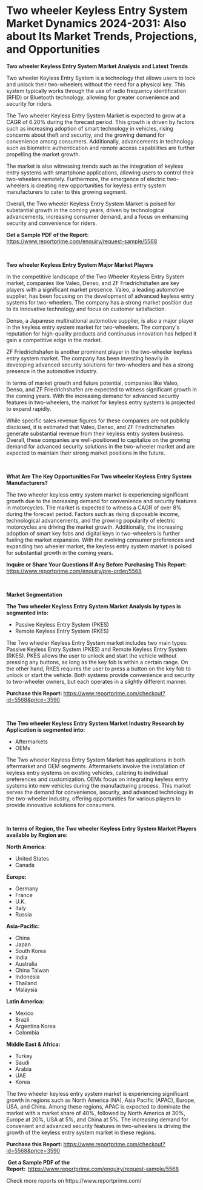 <p><h1>Two wheeler Keyless Entry System Market Dynamics 2024-2031: Also about Its Market Trends, Projections, and Opportunities</h1></p><p><strong>Two wheeler Keyless Entry System Market Analysis and Latest Trends</strong></p>
<p><p>Two wheeler Keyless Entry System is a technology that allows users to lock and unlock their two-wheelers without the need for a physical key. This system typically works through the use of radio frequency identification (RFID) or Bluetooth technology, allowing for greater convenience and security for riders.</p><p>The Two wheeler Keyless Entry System Market is expected to grow at a CAGR of 6.20% during the forecast period. This growth is driven by factors such as increasing adoption of smart technology in vehicles, rising concerns about theft and security, and the growing demand for convenience among consumers. Additionally, advancements in technology such as biometric authentication and remote access capabilities are further propelling the market growth.</p><p>The market is also witnessing trends such as the integration of keyless entry systems with smartphone applications, allowing users to control their two-wheelers remotely. Furthermore, the emergence of electric two-wheelers is creating new opportunities for keyless entry system manufacturers to cater to this growing segment.</p><p>Overall, the Two wheeler Keyless Entry System Market is poised for substantial growth in the coming years, driven by technological advancements, increasing consumer demand, and a focus on enhancing security and convenience for riders.</p></p>
<p><strong>Get a Sample PDF of the Report:&nbsp;</strong> <a href="https://www.reportprime.com/enquiry/request-sample/5568">https://www.reportprime.com/enquiry/request-sample/5568</a></p>
<p>&nbsp;</p>
<p><strong>Two wheeler Keyless Entry System Major Market Players</strong></p>
<p><p>In the competitive landscape of the Two Wheeler Keyless Entry System market, companies like Valeo, Denso, and ZF Friedrichshafen are key players with a significant market presence. Valeo, a leading automotive supplier, has been focusing on the development of advanced keyless entry systems for two-wheelers. The company has a strong market position due to its innovative technology and focus on customer satisfaction.</p><p>Denso, a Japanese multinational automotive supplier, is also a major player in the keyless entry system market for two-wheelers. The company's reputation for high-quality products and continuous innovation has helped it gain a competitive edge in the market.</p><p>ZF Friedrichshafen is another prominent player in the two-wheeler keyless entry system market. The company has been investing heavily in developing advanced security solutions for two-wheelers and has a strong presence in the automotive industry.</p><p>In terms of market growth and future potential, companies like Valeo, Denso, and ZF Friedrichshafen are expected to witness significant growth in the coming years. With the increasing demand for advanced security features in two-wheelers, the market for keyless entry systems is projected to expand rapidly.</p><p>While specific sales revenue figures for these companies are not publicly disclosed, it is estimated that Valeo, Denso, and ZF Friedrichshafen generate substantial revenue from their keyless entry system business. Overall, these companies are well-positioned to capitalize on the growing demand for advanced security solutions in the two-wheeler market and are expected to maintain their strong market positions in the future.</p></p>
<p>&nbsp;</p>
<p><strong>What Are The Key Opportunities For Two wheeler Keyless Entry System Manufacturers?</strong></p>
<p><p>The two wheeler keyless entry system market is experiencing significant growth due to the increasing demand for convenience and security features in motorcycles. The market is expected to witness a CAGR of over 8% during the forecast period. Factors such as rising disposable income, technological advancements, and the growing popularity of electric motorcycles are driving the market growth. Additionally, the increasing adoption of smart key fobs and digital keys in two-wheelers is further fueling the market expansion. With the evolving consumer preferences and expanding two wheeler market, the keyless entry system market is poised for substantial growth in the coming years.</p></p>
<p><strong>Inquire or Share Your Questions If Any Before Purchasing This Report:</strong> <a href="https://www.reportprime.com/enquiry/pre-order/5568">https://www.reportprime.com/enquiry/pre-order/5568</a></p>
<p>&nbsp;</p>
<p><strong>Market Segmentation</strong></p>
<p><strong>The Two wheeler Keyless Entry System Market Analysis by types is segmented into:</strong></p>
<p><ul><li>Passive Keyless Entry System (PKES)</li><li>Remote Keyless Entry System (RKES)</li></ul></p>
<p><p>The Two wheeler Keyless Entry System market includes two main types: Passive Keyless Entry System (PKES) and Remote Keyless Entry System (RKES). PKES allows the user to unlock and start the vehicle without pressing any buttons, as long as the key fob is within a certain range. On the other hand, RKES requires the user to press a button on the key fob to unlock or start the vehicle. Both systems provide convenience and security to two-wheeler owners, but each operates in a slightly different manner.</p></p>
<p><strong>Purchase this Report:&nbsp;</strong><a href="https://www.reportprime.com/checkout?id=5568&price=3590">https://www.reportprime.com/checkout?id=5568&price=3590</a></p>
<p>&nbsp;</p>
<p><strong>The Two wheeler Keyless Entry System Market Industry Research by Application is segmented into:</strong></p>
<p><ul><li>Aftermarkets</li><li>OEMs</li></ul></p>
<p><p>The Two wheeler Keyless Entry System Market has applications in both aftermarket and OEM segments. Aftermarkets involve the installation of keyless entry systems on existing vehicles, catering to individual preferences and customization. OEMs focus on integrating keyless entry systems into new vehicles during the manufacturing process. This market serves the demand for convenience, security, and advanced technology in the two-wheeler industry, offering opportunities for various players to provide innovative solutions for consumers.</p></p>
<p>&nbsp;</p>
<p><strong>In terms of Region, the Two wheeler Keyless Entry System Market Players available by Region are:</strong></p>
<p>
    <p> <strong> North America: </strong>
        <ul>
            <li>United States</li>
            <li>Canada</li>
        </ul>
        </p> 
    <p> <strong> Europe: </strong>
        <ul>
            <li>Germany</li>
            <li>France</li>
            <li>U.K.</li>
            <li>Italy</li>
            <li>Russia</li>
        </ul>
        </p> 
    <p> <strong> Asia-Pacific: </strong>
        <ul>
            <li>China</li>
            <li>Japan</li>
            <li>South Korea</li>
            <li>India</li>
            <li>Australia</li>
            <li>China Taiwan</li>
            <li>Indonesia</li>
            <li>Thailand</li>
            <li>Malaysia</li>
        </ul>
        </p> 
    <p> <strong> Latin America: </strong>
        <ul>
            <li>Mexico</li>
            <li>Brazil</li>
            <li>Argentina Korea</li>
            <li>Colombia</li>
        </ul>
        </p> 
    <p> <strong> Middle East & Africa: </strong>
        <ul>
            <li>Turkey</li>
            <li>Saudi</li>
            <li>Arabia</li>
            <li>UAE</li>
            <li>Korea</li>
        </ul>
    </p>
    </p>
<p><p>The two wheeler keyless entry system market is experiencing significant growth in regions such as North America (NA), Asia Pacific (APAC), Europe, USA, and China. Among these regions, APAC is expected to dominate the market with a market share of 40%, followed by North America at 30%, Europe at 20%, USA at 5%, and China at 5%. The increasing demand for convenient and advanced security features in two-wheelers is driving the growth of the keyless entry system market in these regions.</p></p>
<p><strong>Purchase this Report: </strong><a href="https://www.reportprime.com/checkout?id=5568&price=3590">https://www.reportprime.com/checkout?id=5568&price=3590</a></p>
<p>&nbsp;<strong>Get a Sample PDF of the Report:&nbsp;&nbsp;</strong><a href="https://www.reportprime.com/enquiry/request-sample/5568">https://www.reportprime.com/enquiry/request-sample/5568</a></p>
<p><strong></strong></p>
<p>Check more reports on https://www.reportprime.com/</p>